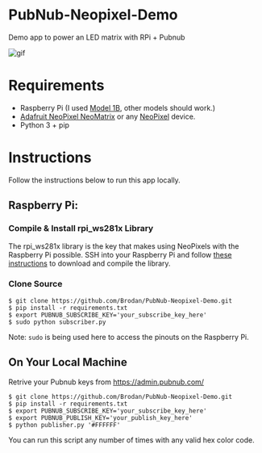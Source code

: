 # PubNub-Neopixel-Demo
Demo app to power an LED matrix with RPi + Pubnub

![gif](http://i.imgur.com/Rehv667.gif)

# Requirements
- Raspberry Pi (I used [Model 1B](https://www.raspberrypi.org/products/model-b/), other models should work.)
- [Adafruit NeoPixel NeoMatrix](https://www.adafruit.com/product/1487) or any [NeoPixel](https://www.adafruit.com/categories/168) device.
- Python 3 + pip

# Instructions
Follow the instructions below to run this app locally.

## Raspberry Pi:
### Compile & Install rpi_ws281x Library
The rpi_ws281x library is the key that makes using NeoPixels with the Raspberry Pi possible. SSH into your Raspberry Pi and follow [these instructions](https://learn.adafruit.com/neopixels-on-raspberry-pi/software) to download and compile the library.

### Clone Source

```
$ git clone https://github.com/Brodan/PubNub-Neopixel-Demo.git
$ pip install -r requirements.txt
$ export PUBNUB_SUBSCRIBE_KEY='your_subscribe_key_here'
$ sudo python subscriber.py
```
Note: `sudo` is being used here to access the pinouts on the Raspberry Pi.

## On Your Local Machine

Retrive your Pubnub keys from https://admin.pubnub.com/
```
$ git clone https://github.com/Brodan/PubNub-Neopixel-Demo.git
$ pip install -r requirements.txt
$ export PUBNUB_SUBSCRIBE_KEY='your_subscribe_key_here'
$ export PUBNUB_PUBLISH_KEY='your_publish_key_here'
$ python publisher.py '#FFFFFF'
```
You can run this script any number of times with any valid hex color code.